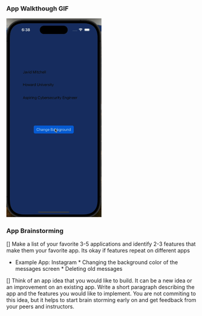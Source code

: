 ### App Walkthough GIF

<img src="https://github.com/javidt28/myFirstIOSapp/blob/main/Kapture%202024-02-04%20at%2018.38.12.gif" width=250><br>


### App Brainstorming


[] Make a list of your favorite 3-5 applications and identify 2-3 features that make them your favorite app. Its okay if features repeat on different apps
 * Example App: Instagram
              * Changing the background color of the messages screen
                  * Deleting old messages

[] Think of an app idea that you would like to build. It can be a new idea or an improvement on an existing app. Write a short paragraph describing the app and the features you would like to implement. You are not commiting to this idea, but it helps to start brain storming early on and get feedback from your peers and instructors.
